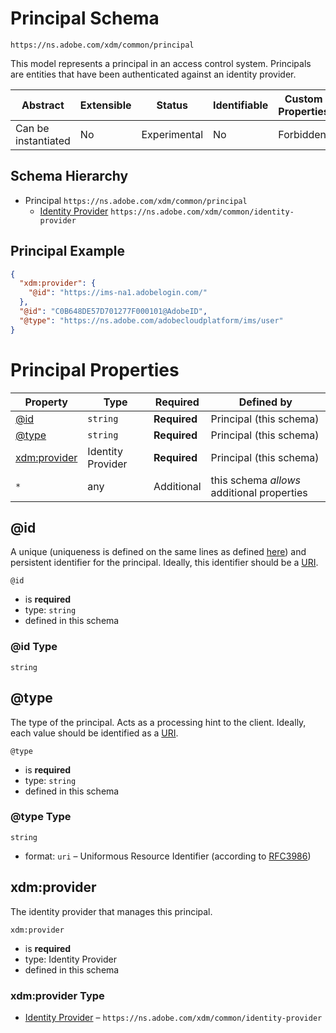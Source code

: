 
# Principal Schema

```
https://ns.adobe.com/xdm/common/principal
```

This model represents a principal in an access control system. Principals are entities that have been authenticated against an identity provider.

| Abstract | Extensible | Status | Identifiable | Custom Properties | Additional Properties | Defined In |
|----------|------------|--------|--------------|-------------------|-----------------------|------------|
| Can be instantiated | No | Experimental | No | Forbidden | Permitted | [common/principal.schema.json](common/principal.schema.json) |
## Schema Hierarchy

* Principal `https://ns.adobe.com/xdm/common/principal`
  * [Identity Provider](identity-provider.schema.md) `https://ns.adobe.com/xdm/common/identity-provider`


## Principal Example
```json
{
  "xdm:provider": {
    "@id": "https://ims-na1.adobelogin.com/"
  },
  "@id": "C0B648DE57D701277F000101@AdobeID",
  "@type": "https://ns.adobe.com/adobecloudplatform/ims/user"
}
```

# Principal Properties

| Property | Type | Required | Defined by |
|----------|------|----------|------------|
| [@id](#id) | `string` | **Required** | Principal (this schema) |
| [@type](#type) | `string` | **Required** | Principal (this schema) |
| [xdm:provider](#xdmprovider) | Identity Provider | **Required** | Principal (this schema) |
| `*` | any | Additional | this schema *allows* additional properties |

## @id

A unique (uniqueness is defined on the same lines as defined [here](https://tools.ietf.org/html/rfc8141#section-5)) and persistent identifier for the principal. Ideally, this identifier should be a [URI](https://tools.ietf.org/html/rfc3986).

`@id`
* is **required**
* type: `string`
* defined in this schema

### @id Type


`string`






## @type

The type of the principal. Acts as a processing hint to the client. Ideally, each value should be identified as a [URI](https://tools.ietf.org/html/rfc3986).

`@type`
* is **required**
* type: `string`
* defined in this schema

### @type Type


`string`
* format: `uri` – Uniformous Resource Identifier (according to [RFC3986](http://tools.ietf.org/html/rfc3986))






## xdm:provider

The identity provider that manages this principal.

`xdm:provider`
* is **required**
* type: Identity Provider
* defined in this schema

### xdm:provider Type


* [Identity Provider](identity-provider.schema.md) – `https://ns.adobe.com/xdm/common/identity-provider`




